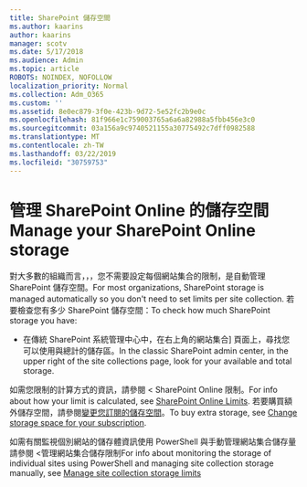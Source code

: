 ```yaml
---
title: SharePoint 儲存空間
ms.author: kaarins
author: kaarins
manager: scotv
ms.date: 5/17/2018
ms.audience: Admin
ms.topic: article
ROBOTS: NOINDEX, NOFOLLOW
localization_priority: Normal
ms.collection: Adm_O365
ms.custom: ''
ms.assetid: 8e0ec879-3f0e-423b-9d72-5e52fc2b9e0c
ms.openlocfilehash: 81f966e1c759003765a6a6a82988a5fbb456e3c0
ms.sourcegitcommit: 03a156a9c9740521155a30775492c7dff0982588
ms.translationtype: MT
ms.contentlocale: zh-TW
ms.lasthandoff: 03/22/2019
ms.locfileid: "30759753"
---
```

# <a name="manage-your-sharepoint-online-storage"></a><span data-ttu-id="d7cc1-102">管理 SharePoint Online 的儲存空間</span><span class="sxs-lookup"><span data-stu-id="d7cc1-102">Manage your SharePoint Online storage</span></span>

<span data-ttu-id="d7cc1-103">對大多數的組織而言，，，您不需要設定每個網站集合的限制，是自動管理 SharePoint 儲存空間。</span><span class="sxs-lookup"><span data-stu-id="d7cc1-103">For most organizations, SharePoint storage is managed automatically so you don't need to set limits per site collection.</span></span> <span data-ttu-id="d7cc1-104">若要檢查您有多少 SharePoint 儲存空間：</span><span class="sxs-lookup"><span data-stu-id="d7cc1-104">To check how much SharePoint storage you have:</span></span>
  
- <span data-ttu-id="d7cc1-105">在傳統 SharePoint 系統管理中心中，在右上角的網站集合] 頁面上，尋找您可以使用與總計的儲存區。</span><span class="sxs-lookup"><span data-stu-id="d7cc1-105">In the classic SharePoint admin center, in the upper right of the site collections page, look for your available and total storage.</span></span>
    
<span data-ttu-id="d7cc1-106">如需您限制的計算方式的資訊，請參閱 < <b0>SharePoint Online 限制</b0>。</span><span class="sxs-lookup"><span data-stu-id="d7cc1-106">For info about how your limit is calculated, see [SharePoint Online Limits](https://go.microsoft.com/fwlink/p/?LinkID=856113).</span></span> <span data-ttu-id="d7cc1-107">若要購買額外儲存空間，請參閱[變更您訂閱的儲存空間](https://go.microsoft.com/fwlink/?linkid=866428)。</span><span class="sxs-lookup"><span data-stu-id="d7cc1-107">To buy extra storage, see [Change storage space for your subscription](https://go.microsoft.com/fwlink/?linkid=866428).</span></span>
  
<span data-ttu-id="d7cc1-108">如需有關監視個別網站的儲存體資訊使用 PowerShell 與手動管理網站集合儲存量請參閱 <<c0>管理網站集合儲存限制</span><span class="sxs-lookup"><span data-stu-id="d7cc1-108">For info about monitoring the storage of individual sites using PowerShell and managing site collection storage manually, see [Manage site collection storage limits](https://go.microsoft.com/fwlink/?linkid=867833)</span></span>
  

